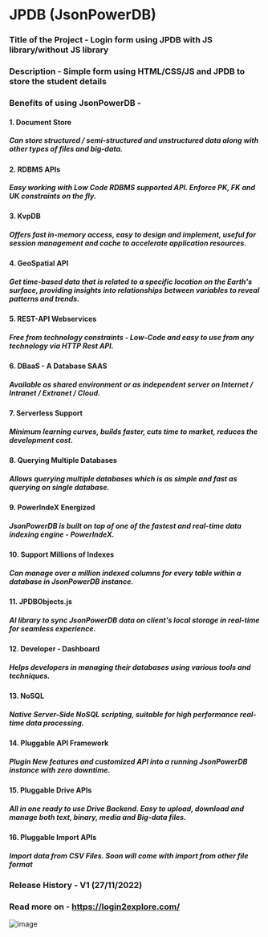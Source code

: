 # JPDB (JsonPowerDB)

### Title of the Project - Login form using JPDB with JS library/without JS library

### Description - Simple form using HTML/CSS/JS and JPDB to store the student details

### Benefits of using JsonPowerDB - 

#### 1. Document Store
##### Can store structured / semi-structured and unstructured data along with other types of files and big-data.

#### 2. RDBMS APIs
##### Easy working with Low Code RDBMS supported API. Enforce PK, FK and UK constraints on the fly.

#### 3. KvpDB
##### Offers fast in-memory access, easy to design and implement, useful for session management and cache to accelerate application resources.

#### 4. GeoSpatial API
##### Get time-based data that is related to a specific location on the Earth's surface, providing insights into relationships between variables to reveal patterns and trends.

#### 5. REST-API Webservices
##### Free from technology constraints - Low-Code and easy to use from any technology via HTTP Rest API.

#### 6. DBaaS - A Database SAAS
##### Available as shared environment or as independent server on Internet / Intranet / Extranet / Cloud.

#### 7. Serverless Support
##### Minimum learning curves, builds faster, cuts time to market, reduces the development cost.

#### 8. Querying Multiple Databases
##### Allows querying multiple databases which is as simple and fast as querying on single database.

#### 9. PowerIndeX Energized
##### JsonPowerDB is built on top of one of the fastest and real-time data indexing engine - PowerIndeX.

#### 10. Support Millions of Indexes
##### Can manage over a million indexed columns for every table within a database in JsonPowerDB instance.

#### 11. JPDBObjects.js
##### AI library to sync JsonPowerDB data on client's local storage in real-time for seamless experience.

#### 12. Developer - Dashboard
##### Helps developers in managing their databases using various tools and techniques.

#### 13. NoSQL
##### Native Server-Side NoSQL scripting, suitable for high performance real-time data processing.

#### 14. Pluggable API Framework
##### Plugin New features and customized API into a running JsonPowerDB instance with zero downtime.

#### 15. Pluggable Drive APIs
##### All in one ready to use Drive Backend. Easy to upload, download and manage both text, binary, media and Big-data files.

#### 16. Pluggable Import APIs
##### Import data from CSV Files. Soon will come with import from other file format

### Release History - V1 (27/11/2022)

### Read more on - https://login2explore.com/

![image](https://user-images.githubusercontent.com/55153717/204137179-e616adea-c388-44b4-9d16-7a769cb7773b.png)
